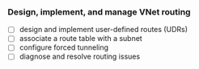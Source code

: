 ### Design, implement, and manage VNet routing
- [ ] design and implement user-defined routes (UDRs)
- [ ] associate a route table with a subnet
- [ ] configure forced tunneling
- [ ] diagnose and resolve routing issues